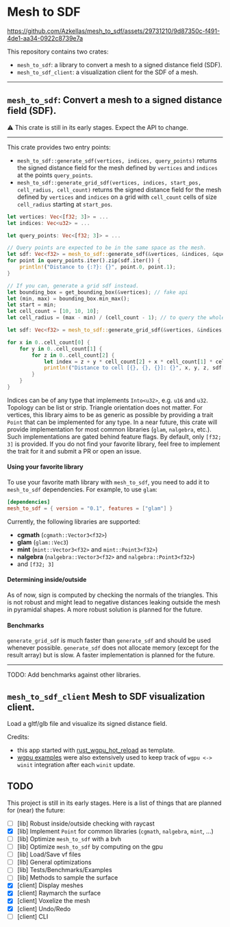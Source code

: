 # Mesh to SDF

https://github.com/Azkellas/mesh_to_sdf/assets/29731210/9d87350c-f491-4de1-aa34-0922c8739e7a

This repository contains two crates:
- `mesh_to_sdf`: a library to convert a mesh to a signed distance field (SDF).
- `mesh_to_sdf_client`: a visualization client for the SDF of a mesh.

---

## `mesh_to_sdf`: Convert a mesh to a signed distance field (SDF).

⚠️ This crate is still in its early stages. Expect the API to change.

---

This crate provides two entry points:

- `mesh_to_sdf::generate_sdf(vertices, indices, query_points)` returns the signed distance field for the mesh defined by `vertices` and `indices` at the points `query_points`.
- `mesh_to_sdf::generate_grid_sdf(vertices, indices, start_pos, cell_radius, cell_count)` returns the signed distance field for the mesh defined by `vertices` and `indices` on a grid with `cell_count` cells of size `cell_radius` starting at `start_pos`.

```rust
let vertices: Vec<[f32; 3]> = ...
let indices: Vec<u32> = ...

let query_points: Vec<[f32; 3]> = ...

// Query points are expected to be in the same space as the mesh.
let sdf: Vec<f32> = mesh_to_sdf::generate_sdf(&vertices, &indices, &query_points);
for point in query_points.iter().zip(sdf.iter()) {
    println!("Distance to {:?}: {}", point.0, point.1);
}

// If you can, generate a grid sdf instead.
let bounding_box = get_bounding_box(&vertices); // fake api
let (min, max) = bounding_box.min_max();
let start = min;
let cell_count = [10, 10, 10];
let cell_radius = (max - min) / (cell_count - 1); // to query the whole bounding box.

let sdf: Vec<f32> = mesh_to_sdf::generate_grid_sdf(&vertices, &indices, &start, &cell_radius, &cell_count);

for x in 0..cell_count[0] {
    for y in 0..cell_count[1] {
        for z in 0..cell_count[2] {
            let index = z + y * cell_count[2] + x * cell_count[1] * cell_count[2];
            println!("Distance to cell [{}, {}, {}]: {}", x, y, z, sdf[index]);
        }
    }
}
```

Indices can be of any type that implements `Into<u32>`, e.g. `u16` and `u32`. Topology can be list or strip. Triangle orientation does not matter.
For vertices, this library aims to be as generic as possible by providing a trait `Point` that can be implemented for any type. In a near future, this crate will provide implementation for most common libraries (`glam`, `nalgebra`, etc.). Such implementations are gated behind feature flags. By default, only `[f32; 3]` is provided. If you do not find your favorite library, feel free to implement the trait for it and submit a PR or open an issue.

#### Using your favorite library

To use your favorite math library with `mesh_to_sdf`, you need to add it to `mesh_to_sdf` dependencies. For example, to use `glam`:
```toml
[dependencies]
mesh_to_sdf = { version = "0.1", features = ["glam"] }
```

Currently, the following libraries are supported:
- **cgmath** (`cgmath::Vector3<f32>`)
- **glam** (`glam::Vec3`)
- **mint** (`mint::Vector3<f32>` and `mint::Point3<f32>`)
- **nalgebra** (`nalgebra::Vector3<f32>` and `nalgebra::Point3<f32>`)
- and `[f32; 3]`

#### Determining inside/outside

As of now, sign is computed by checking the normals of the triangles. This is not robust and might lead to negative distances leaking outside the mesh in pyramidal shapes. A more robust solution is planned for the future.

#### Benchmarks

`generate_grid_sdf` is much faster than `generate_sdf` and should be used whenever possible. `generate_sdf` does not allocate memory (except for the result array) but is slow. A faster implementation is planned for the future.

---

TODO: Add benchmarks against other libraries.

## `mesh_to_sdf_client` Mesh to SDF visualization client.

Load a gltf/glb file and visualize its signed distance field.

Credits:
- this app started with [rust_wgpu_hot_reload](https://github.com/Azkellas/rust_wgpu_hot_reload/) as template.
- [wgpu examples](https://github.com/gfx-rs/wgpu/tree/trunk/examples) were also extensively used to keep track of `wgpu <-> winit` integration after each `winit` update.

## TODO

This project is still in its early stages. Here is a list of things that are planned for (near) the future:
- [ ] [lib] Robust inside/outside checking with raycast
- [x] [lib] Implement `Point` for common libraries (`cgmath`, `nalgebra`, `mint`, ...)
- [ ] [lib] Optimize `mesh_to_sdf` with a bvh
- [ ] [lib] Optimize `mesh_to_sdf` by computing on the gpu
- [ ] [lib] Load/Save vf files
- [ ] [lib] General optimizations
- [ ] [lib] Tests/Benchmarks/Examples
- [ ] [lib] Methods to sample the surface
- [x] [client] Display meshes
- [x] [client] Raymarch the surface
- [x] [client] Voxelize the mesh
- [x] [client] Undo/Redo
- [ ] [client] CLI